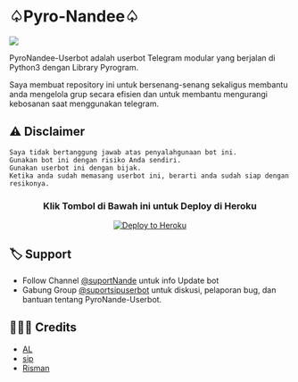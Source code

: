 # ♤Pyro-Nandee♤
<img src="https://telegra.ph/file/4fdd9a7eba551b9834d18.jpg">

PyroNandee-Userbot adalah userbot Telegram modular yang berjalan di Python3 dengan Library Pyrogram.

Saya membuat repository ini untuk bersenang-senang sekaligus membantu anda mengelola grup secara efisien dan untuk membantu mengurangi kebosanan saat menggunakan telegram.

## ⚠️ Disclaimer

```
Saya tidak bertanggung jawab atas penyalahgunaan bot ini.
Gunakan bot ini dengan risiko Anda sendiri.
Gunakan userbot ini dengan bijak.
Ketika anda sudah memasang userbot ini, berarti anda sudah siap dengan resikonya.
```

<h3 align="center">Klik Tombol di Bawah ini untuk Deploy di Heroku</h3>
<p align="center"><a href="https://dashboard.heroku.com/new?template=https://github.com/sip-Userbot/pyroNande-userbot"><img src="https://www.herokucdn.com/deploy/button.png" alt="Deploy to Heroku" target="_blank"/></a></p>

## 🏷 Support

- Follow Channel [@suportNande](https://t.me/suportNande) untuk info Update bot 
- Gabung Group [@suportsipuserbot](https://t.me/suportsipuserbot) untuk diskusi, pelaporan bug, dan bantuan tentang PyroNande-Userbot.

## 👨🏻‍💻 Credits
-  [AL](https://github.com/aldiboyy)
-  [sip](https://github.com/sip-Userbot)
-  [Risman](https://github.com/mrismanaziz)
